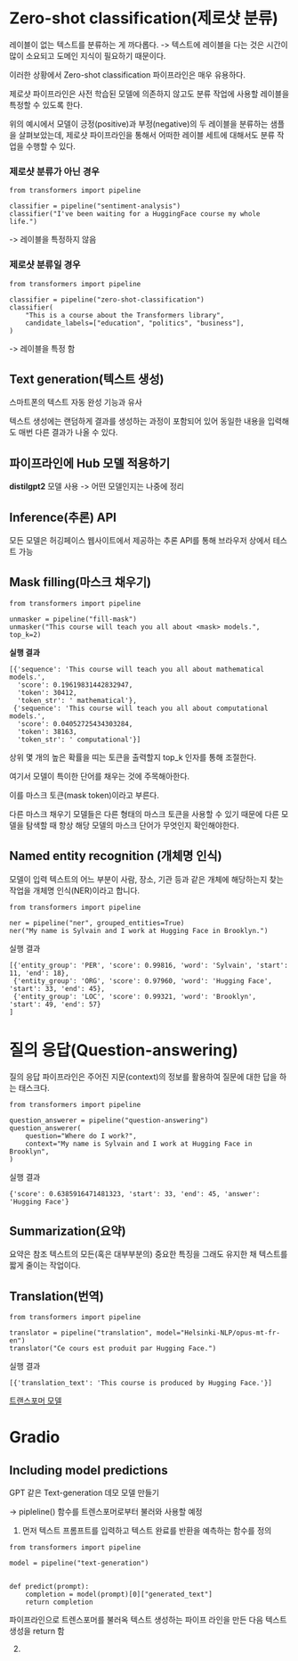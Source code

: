 # Zero-shot classification(제로샷 분류)

레이블이 없는 텍스트를 분류하는 게 까다롭다. -> 텍스트에 레이블을 다는 것은 시간이 많이 소요되고 도메인 지식이 필요하기 때문이다. 

이러한 상황에서 Zero-shot classification 파이프라인은 매우 유용하다. 

제로샷 파이프라인은 사전 학습된 모델에 의존하지 않고도 분류 작업에 사용할 레이블을 특정할 수 있도록 한다. 

위의 예시에서 모델이 긍정(positive)과 부정(negative)의 두 레이블을 분류하는 샘플을 살펴보았는데, 제로샷 파이프라인을 통해서 어떠한 레이블 세트에 대해서도 분류 작업을 수행할 수 있다. 


### 제로샷 분류가 아닌 경우

```
from transformers import pipeline

classifier = pipeline("sentiment-analysis")
classifier("I've been waiting for a HuggingFace course my whole life.")
```

-> 레이블을 특정하지 않음

### 제로샷 분류일 경우

```
from transformers import pipeline

classifier = pipeline("zero-shot-classification")
classifier(
    "This is a course about the Transformers library",
    candidate_labels=["education", "politics", "business"],
)
```

-> 레이블을 특정 함

## Text generation(텍스트 생성)

스마트폰의 텍스트 자동 완성 기능과 유사

텍스트 생성에는 랜덤하게 결과를 생성하는 과정이 포함되어 있어 동일한 내용을 입력해도 매번 다른 결과가 나올 수 있다. 


## 파이프라인에 Hub 모델 적용하기


**distilgpt2** 모델 사용 -> 어떤 모델인지는 나중에 정리

## Inference(추론) API

모든 모델은 허깅페이스 웹사이트에서 제공하는 추론 API를 통해 브라우저 상에서 테스트 가능


## Mask filling(마스크 채우기)

```
from transformers import pipeline

unmasker = pipeline("fill-mask")
unmasker("This course will teach you all about <mask> models.", top_k=2)
```

**실행 결과**

```
[{'sequence': 'This course will teach you all about mathematical models.',
  'score': 0.19619831442832947,
  'token': 30412,
  'token_str': ' mathematical'},
 {'sequence': 'This course will teach you all about computational models.',
  'score': 0.04052725434303284,
  'token': 38163,
  'token_str': ' computational'}]
```

상위 몇 개의 높은 확률을 띠는 토큰을 출력할지 top_k 인자를 통해 조절한다.

여기서 모델이 특이한 <mask> 단어를 채우는 것에 주목해아한다. 

이를 마스크 토큰(mask token)이라고 부른다. 

다른 마스크 채우기 모델들은 다른 형태의 마스크 토큰을 사용할 수 있기 때문에 다른 모델을 탐색할 때 항상 해당 모델의 마스크 단어가 무엇인지 확인해야한다. 

## Named entity recognition (개체명 인식)

모델이 입력 텍스트의 어느 부분이 사람, 장소, 기관 등과 같은 개체에 해당하는지 찾는 작업을 개체명 인식(NER)이라고 합니다. 

```
from transformers import pipeline

ner = pipeline("ner", grouped_entities=True)
ner("My name is Sylvain and I work at Hugging Face in Brooklyn.")
```

실행 결과

```
[{'entity_group': 'PER', 'score': 0.99816, 'word': 'Sylvain', 'start': 11, 'end': 18},
 {'entity_group': 'ORG', 'score': 0.97960, 'word': 'Hugging Face', 'start': 33, 'end': 45},
 {'entity_group': 'LOC', 'score': 0.99321, 'word': 'Brooklyn', 'start': 49, 'end': 57}
]
```

# 질의 응답(Question-answering)

질의 응답 파이프라인은 주어진 지문(context)의 정보를 활용하여 질문에 대한 답을 하는 태스크다. 

```
from transformers import pipeline

question_answerer = pipeline("question-answering")
question_answerer(
    question="Where do I work?",
    context="My name is Sylvain and I work at Hugging Face in Brooklyn",
)
```

실행 결과

```
{'score': 0.6385916471481323, 'start': 33, 'end': 45, 'answer': 'Hugging Face'}
```

## Summarization(요약)

요약은 참조 텍스트의 모든(혹은 대부부분의) 중요한 특징을 그래도 유지한 채 텍스트를 짧게 줄이는 작업이다. 

## Translation(번역)

```
from transformers import pipeline

translator = pipeline("translation", model="Helsinki-NLP/opus-mt-fr-en")
translator("Ce cours est produit par Hugging Face.")
```

실행 결과

```
[{'translation_text': 'This course is produced by Hugging Face.'}]
```

[트랜스포머 모델](https://huggingface.co/learn/nlp-course/ko/chapter1/3?fw=pt)


# Gradio

## Including model predictions

GPT 같은 Text-generation 데모 모델 만들기

-> pipleline() 함수를 트렌스포머로부터 불러와 사용할 예정


1. 먼저 텍스트 프롬프트를 입력하고 텍스트 완료를 반환을 예측하는 함수를 정의

```
from transformers import pipeline

model = pipeline("text-generation")


def predict(prompt):
    completion = model(prompt)[0]["generated_text"]
    return completion
```

파이프라인으로 트렌스포머를 불러옥 텍스트 생성하는 파이프 라인을 만든 다음 텍스트 생성을 return 함


2. 

